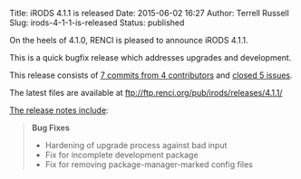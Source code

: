 Title: iRODS 4.1.1 is released
Date: 2015-06-02 16:27
Author: Terrell Russell
Slug: irods-4-1-1-is-released
Status: published

On the heels of 4.1.0, RENCI is pleased to announce iRODS 4.1.1.

This is a quick bugfix release which addresses upgrades and development.

This release consists of [7 commits from 4
contributors](https://github.com/irods/irods/compare/4.1.0...4.1.1) and
[closed 5
issues](https://github.com/irods/irods/issues?q=milestone%3A4.1.1).

The latest files are available at
<ftp://ftp.renci.org/pub/irods/releases/4.1.1/>

[The release notes
include](https://docs.irods.org/4.1.1/release_notes/):

> **Bug Fixes**
>
> -   Hardening of upgrade process against bad input
> -   Fix for incomplete development package
> -   Fix for removing package-manager-marked config files

